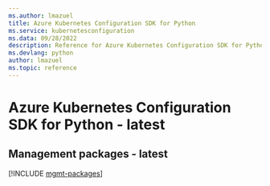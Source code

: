 ```yaml
---
ms.author: lmazuel
title: Azure Kubernetes Configuration SDK for Python
ms.service: kubernetesconfiguration
ms.data: 09/28/2022
description: Reference for Azure Kubernetes Configuration SDK for Python
ms.devlang: python
author: lmazuel
ms.topic: reference
---
```

# Azure Kubernetes Configuration SDK for Python - latest

## Management packages - latest
[!INCLUDE [mgmt-packages](kubernetes-configuration-mgmt-index.md)]